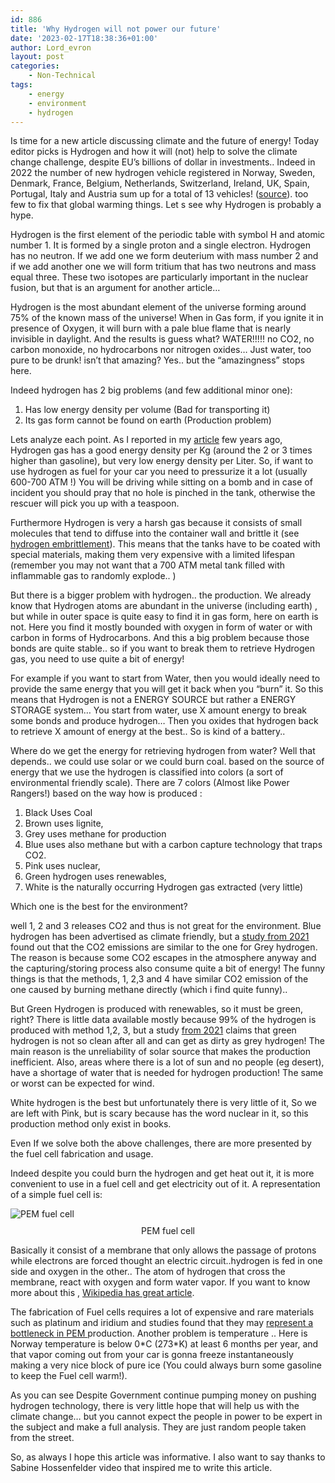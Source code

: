 ```yaml
---
id: 886
title: 'Why Hydrogen will not power our future'
date: '2023-02-17T18:38:36+01:00'
author: Lord_evron
layout: post
categories:
    - Non-Technical
tags:
    - energy
    - environment
    - hydrogen
---
```


Is time for a new article discussing climate and the future of energy! Today editor picks is Hydrogen and how it will (not) help to solve the climate change challenge, despite EU’s billions of dollar in investments.. Indeed in 2022 the number of new hydrogen vehicle registered in Norway, Sweden, Denmark, France, Belgium, Netherlands, Switzerland, Ireland, UK, Spain, Portugal, Italy and Austria sum up for a total of 13 vehicles! ([source](https://www.fchobservatory.eu/observatory/technology-and-market/net-number-of-fcevs)). too few to fix that global warming things. Let s see why Hydrogen is probably a hype.

Hydrogen is the first element of the periodic table with symbol H and atomic number 1. It is formed by a single proton and a single electron. Hydrogen has no neutron. If we add one we form deuterium with mass number 2 and if we add another one we will form tritium that has two neutrons and mass equal three. These two isotopes are particularly important in the nuclear fusion, but that is an argument for another article…

Hydrogen is the most abundant element of the universe forming around 75% of the known mass of the universe! When in Gas form, if you ignite it in presence of Oxygen, it will burn with a pale blue flame that is nearly invisible in daylight. And the results is guess what? WATER!!!!! no CO2, no carbon monoxide, no hydrocarbons nor nitrogen oxides… Just water, too pure to be drunk! isn’t that amazing? Yes.. but the “amazingness” stops here.

Indeed hydrogen has 2 big problems (and few additional minor one):

1. Has low energy density per volume (Bad for transporting it)
2. Its gas form cannot be found on earth (Production problem)

Lets analyze each point. As I reported in my [article](https://www.hindawi.com/journals/ijae/2011/214549/) few years ago, Hydrogen gas has a good energy density per Kg (around the 2 or 3 times higher than gasoline), but very low energy density per Liter. So, if want to use hydrogen as fuel for your car you need to pressurize it a lot (usually 600-700 ATM !) You will be driving while sitting on a bomb and in case of incident you should pray that no hole is pinched in the tank, otherwise the rescuer will pick you up with a teaspoon.

Furthermore Hydrogen is very a harsh gas because it consists of small molecules that tend to diffuse into the container wall and brittle it (see[ hydrogen embrittlement](https://en.wikipedia.org/wiki/Hydrogen_embrittlement)). This means that the tanks have to be coated with special materials, making them very expensive with a limited lifespan (remember you may not want that a 700 ATM metal tank filled with inflammable gas to randomly explode.. )

But there is a bigger problem with hydrogen.. the production. We already know that Hydrogen atoms are abundant in the universe (including earth) , but while in outer space is quite easy to find it in gas form, here on earth is not. Here you find it mostly bounded with oxygen in form of water or with carbon in forms of Hydrocarbons. And this a big problem because those bonds are quite stable.. so if you want to break them to retrieve Hydrogen gas, you need to use quite a bit of energy!

For example if you want to start from Water, then you would ideally need to provide the same energy that you will get it back when you “burn” it. So this means that Hydrogen is not a ENERGY SOURCE but rather a ENERGY STORAGE system… You start from water, use X amount energy to break some bonds and produce hydrogen… Then you oxides that hydrogen back to retrieve X amount of energy at the best.. So is kind of a battery..

Where do we get the energy for retrieving hydrogen from water? Well that depends.. we could use solar or we could burn coal. based on the source of energy that we use the hydrogen is classified into colors (a sort of environmental friendly scale). There are 7 colors (Almost like Power Rangers!) based on the way how is produced :

1. Black Uses Coal
2. Brown uses lignite,
3. Grey uses methane for production
4. Blue uses also methane but with a carbon capture technology that traps CO2.
5. Pink uses nuclear,
6. Green hydrogen uses renewables,
7. White is the naturally occurring Hydrogen gas extracted (very little)

Which one is the best for the environment?

well 1, 2 and 3 releases CO2 and thus is not great for the environment. Blue hydrogen has been advertised as climate friendly, but a [study from 2021 ](https://onlinelibrary.wiley.com/doi/full/10.1002/ese3.956) found out that the CO2 emissions are similar to the one for Grey hydrogen. The reason is because some CO2 escapes in the atmosphere anyway and the capturing/storing process also consume quite a bit of energy! The funny things is that the methods, 1, 2,3 and 4 have similar CO2 emission of the one caused by burning methane directly (which i find quite funny)..

But Green Hydrogen is produced with renewables, so it must be green, right? There is little data available mostly because 99% of the hydrogen is produced with method 1,2, 3, but a study [from 2021](https://pubs.rsc.org/en/content/articlelanding/2021/ee/d1ee01288f) claims that green hydrogen is not so clean after all and can get as dirty as grey hydrogen! The main reason is the unreliability of solar source that makes the production inefficient. Also, areas where there is a lot of sun and no people (eg desert), have a shortage of water that is needed for hydrogen production! The same or worst can be expected for wind.

White hydrogen is the best but unfortunately there is very little of it, So we are left with Pink, but is scary because has the word nuclear in it, so this production method only exist in books.

Even If we solve both the above challenges, there are more presented by the fuel cell fabrication and usage.

Indeed despite you could burn the hydrogen and get heat out it, it is more convenient to use in a fuel cell and get electricity out of it. A representation of a simple fuel cell is:

<div class="image-container">
  <img src="{{ site.baseurl }}/assets/images/2023/02/image.png" 
       alt="PEM fuel cell" 
       class="img-responsive" 
       style="display: block; margin: 0 auto;">
  <figcaption class="caption" 
              style="display: block; text-align: center; margin-top: 10px;">
    PEM fuel cell
  </figcaption>
</div>

Basically it consist of a membrane that only allows the passage of protons while electrons are forced thought an electric circuit..hydrogen is fed in one side and oxygen in the other.. The atom of hydrogen that cross the membrane, react with oxygen and form water vapor. If you want to know more about this , [Wikipedia has great article](https://en.wikipedia.org/wiki/Proton-exchange_membrane_fuel_cell).

The fabrication of Fuel cells requires a lot of expensive and rare materials such as platinum and iridium and studies found that they may [represent a bottleneck in PEM ](https://www.sciencedirect.com/science/article/pii/S0360319921016219)production. Another problem is temperature .. Here is Norway temperature is below 0\*C (273\*K) at least 6 months per year, and that vapor coming out from your car is gonna freeze instantaneously making a very nice block of pure ice (You could always burn some gasoline to keep the Fuel cell warm!).

As you can see Despite Government continue pumping money on pushing hydrogen technology, there is very little hope that will help us with the climate change… but you cannot expect the people in power to be expert in the subject and make a full analysis. They are just random people taken from the street.

So, as always I hope this article was informative. I also want to say thanks to Sabine Hossenfelder video that inspired me to write this article.